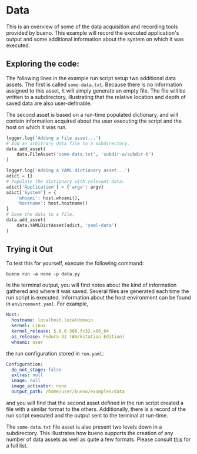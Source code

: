 # Data

This is an overview of some of the data acquisition and recording tools
provided by bueno. This example will record the executed application's output
and some additional information about the system on which it was executed.

## Exploring the code:
The following lines in the example run script setup two additional data
assets. The first is called `some-data.txt`. Because there is no information
assigned to this asset, it will simply generate an empty file.  The file will be
written to a subdirectory, illustrating that the relative location and depth of
saved data are also user-definable.

The second asset is based on a run-time populated dictionary, and will contain
information acquired about the user executing the script and the host on which
it was run.

```python
logger.log('Adding a file asset...')
# Add an arbitrary data file to a subdirectory.
data.add_asset(
    data.FileAsset('some-data.txt', 'subdir-a/subdir-b')
)

logger.log('Adding a YAML dictionary asset...')
adict = {}
# Populate the dictionary with relevant data.
adict['Application'] = {'argv': argv}
adict['System'] = {
    'whoami': host.whoami(),
    'hostname': host.hostname()
}
# Save the data to a file.
data.add_asset(
    data.YAMLDictAsset(adict, 'yaml-data')
)
```

## Trying it Out
To test this for yourself, execute the following command:

```shell
bueno run -a none -p data.py
```

In the terminal output, you will find notes about the kind of information
gathered and where it was saved. Several files are generated each time the run
script is executed. Information about the host environment can be found in
`environment.yaml`. For example,

```yaml
Host:
  hostname: localhost.localdomain
  kernel: Linux
  kernel_release: 5.6.6-300.fc32.x86_64
  os_release: Fedora 32 (Workstation Edition)
  whoami: user
```
the run configuration stored in `run.yaml`:
```yaml
Configuration:
  do_not_stage: false
  extras: null
  image: null
  image_activator: none
  output_path: /home/user/bueno/examples/data
```
and you will find that the second asset defined in the run script created a file
with a similar format to the others. Additionally, there is a record of the
run script executed and the output sent to the terminal at run-time.

The `some-data.txt` file asset is also present two levels down in a
subdirectory. This illustrates how bueno supports the creation of any
number of data assets as well as quite a few formats. Please consult
[this](https://github.com/lanl/bueno/blob/master/bueno/public/data.py) for
a full list.
